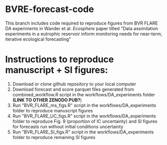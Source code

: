 # BVRE-forecast-code

This branch includes code required to reproduce figures from BVR FLARE DA experiments in Wander et al. *Ecosphere* paper titled "Data assimilation experiments in a eutrophic reservoir inform monitoring needs for near-term, iterative ecological forecasting"

# Instructions to reproduce manuscript + SI figures:

1.  Download or clone github repository to your local computer
2.  Download forecast and score parquet files generated from combined_workflow.R script in the workflows/DA_experiments folder **(LINK TO OTHER ZENODO PUB?**)
3.  Run "BVR_FLARE_ms_figs.R" script in the workflows/DA_experiments folder to reproduce manuscript figures
4.  Run "BVR_FLARE_UC_figs.R" script in the workflows/DA_experiments folder to reproduce Fig. 9 (proportion of IC uncertainty) and SI figures for forecasts run without initial conditions uncertainty
5.  Run "BVR_FLARE_SI_figs.R" script in the workflows/DA_experiments folder to reproduce remaining SI figures
